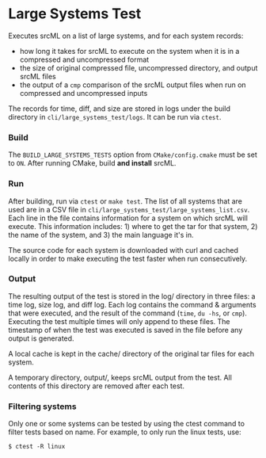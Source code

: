 Large Systems Test
==================

Executes srcML on a list of large systems, and for each system records:
* how long it takes for srcML to execute on the system when it is in a
compressed and uncompressed format
* the size of original compressed file, uncompressed directory, and output
srcML files
* the output of a `cmp` comparison of the srcML output files when run on
compressed and uncompressed inputs

The records for time, diff, and size are stored in logs under the
build directory in `cli/large_systems_test/logs`. It can be run via `ctest`.


### Build

The `BUILD_LARGE_SYSTEMS_TESTS` option from `CMake/config.cmake` must be set
to `ON`. After running CMake, build **and install** srcML.


### Run

After building, run via `ctest` or `make test`. The list of all systems
that are used are in a CSV file in
`cli/large_systems_test/large_systems_list.csv`. Each line in the file
contains information for a system on which srcML will execute. This
information includes: 1) where to get the tar for that system, 2) the name of
the system, and 3) the main language it's in.

The source code for each system is downloaded with curl and cached locally in
order to make executing the test faster when run consecutively.


### Output

The resulting output of the test is stored in the log/ directory in three files: a time
log, size log, and diff log. Each log contains the command & arguments that
were executed, and the result of the command (`time`, `du -hs`, or `cmp`).
Executing the test multiple times will only append to these files. The timestamp
of when the test was executed is saved in the file before any output is
generated.

A local cache is kept in the cache/ directory of the original tar files for
each system.

A temporary directory, output/, keeps srcML output from the test. All contents
of this directory are removed after each test.


### Filtering systems

Only one or some systems can be tested by using the ctest command to filter
tests based on name. For example, to only run the linux tests, use:
```
$ ctest -R linux
```

<!--
### Max threads

The `max-threads` option can optionally be specified when run via bash. For
instance, the previous example can be run with max threads of 8 with the
following command:

```
$ ./large_systems.sh max-threads 8 linux language=Objective-C
```

A number must be provided if the max-threads option is specified.
-->
